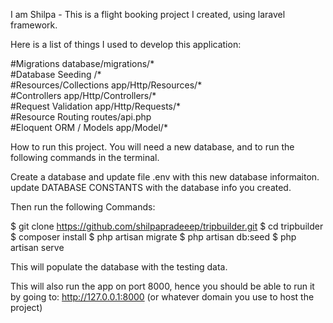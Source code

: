 I am Shilpa - This is a flight booking project I created, using laravel framework. 


Here is a list of things I used to develop this application:


#Migrations database/migrations/*  
#Database Seeding /*  
#Resources/Collections app/Http/Resources/*  
#Controllers app/Http/Controllers/*  
#Request Validation app/Http/Requests/*  
#Resource Routing routes/api.php  
#Eloquent ORM / Models app/Model/*

How to run this project.
You will need a new database, and to run the following commands in the terminal.

Create a database and update file .env with this new database informaiton.
update DATABASE CONSTANTS with the database info you created.

Then run the following Commands:

$ git clone https://github.com/shilpapradeeep/tripbuilder.git
$ cd tripbuilder
$ composer install
$ php artisan migrate
$ php artisan db:seed
$ php artisan serve

This will populate the database with the testing data. 

This will also run the app on port 8000, hence you should be able to run it by going to: http://127.0.0.1:8000 (or whatever domain you use to host the project)

